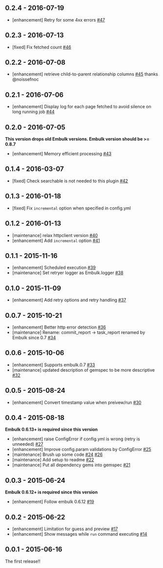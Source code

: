 ## 0.2.4 - 2016-07-19
* [enhancement] Retry for some 4xx errors [#47](https://github.com/treasure-data/embulk-input-sfdc/pull/47)

## 0.2.3 - 2016-07-13
* [fixed] Fix fetched count [#46](https://github.com/treasure-data/embulk-input-sfdc/pull/46)

## 0.2.2 - 2016-07-08
* [enhancement] retrieve child-to-parent relationship columns [#45](https://github.com/treasure-data/embulk-input-sfdc/pull/45) thanks @noissefnoc

## 0.2.1 - 2016-07-06
* [enhancement] Display log for each page fetched to avoid silence on long running job [#44](https://github.com/treasure-data/embulk-input-sfdc/pull/44)

## 0.2.0 - 2016-07-05
**This version drops old Embulk versions. Embulk version should be >= 0.8.7**

* [enhancement] Memory efficient processing [#43](https://github.com/treasure-data/embulk-input-sfdc/pull/43)

## 0.1.4 - 2016-03-07
* [fixed] Check searchable is not needed to this plugin [#42](https://github.com/treasure-data/embulk-input-sfdc/pull/42)

## 0.1.3 - 2016-01-18
* [fixed] Fix `incremental` option when specified in config.yml


## 0.1.2 - 2016-01-13
* [maintenance] relax httpclient version [#40](https://github.com/treasure-data/embulk-input-sfdc/pull/40)
* [enhancement] Add `incremental` option [#41](https://github.com/treasure-data/embulk-input-sfdc/pull/41)

## 0.1.1 - 2015-11-16

* [enhancement] Scheduled execution [#39](https://github.com/treasure-data/embulk-input-sfdc/pull/39)
* [maintenance] Set retryer logger as Embulk.logger [#38](https://github.com/treasure-data/embulk-input-sfdc/pull/38)

## 0.1.0 - 2015-11-09

* [enhancement] Add retry options and retry handling [#37](https://github.com/treasure-data/embulk-input-sfdc/pull/37)

## 0.0.7 - 2015-10-21

* [enhancement] Better http error detection [#36](https://github.com/treasure-data/embulk-input-sfdc/pull/36)
* [maintenance] Rename: commit_report -> task_report renamed by Embulk since 0.7 [#34](https://github.com/treasure-data/embulk-input-sfdc/pull/34)

## 0.0.6 - 2015-10-06

* [enhancement] Supports embulk.0.7 [#33](https://github.com/treasure-data/embulk-input-sfdc/pull/33)
* [maintenance] updated description of gemspec to be more descriptive [#32](https://github.com/treasure-data/embulk-input-sfdc/pull/32)

## 0.0.5 - 2015-08-24

* [enhancement] Convert timestamp value when preivew/run [#30](https://github.com/treasure-data/embulk-input-sfdc/pull/30)

## 0.0.4 - 2015-08-18

**Embulk 0.6.13+ is required since this version**

* [enhancement] raise ConfigError if config.yml is wrong (retry is unneeded) [#27](https://github.com/treasure-data/embulk-input-sfdc/pull/27)
* [enhancement] Improve config.param validations by ConfigError [#25](https://github.com/treasure-data/embulk-input-sfdc/pull/25)
* [maintenance] Brush up some code [#24](https://github.com/treasure-data/embulk-input-sfdc/pull/24) [#26](https://github.com/treasure-data/embulk-input-sfdc/pull/26)
* [maintenance] Add setup to readme [#22](https://github.com/treasure-data/embulk-input-sfdc/pull/22)
* [maintenance] Put all dependency gems into gemspec [#21](https://github.com/treasure-data/embulk-input-sfdc/pull/21)

## 0.0.3 - 2015-06-24

**Embulk 0.6.12+ is required since this version**

* [enhancement] Follow embulk 0.6.12 [#19](https://github.com/treasure-data/embulk-input-sfdc/pull/19)

## 0.0.2 - 2015-06-22
* [enhancement] Limitation for guess and preview [#17](https://github.com/treasure-data/embulk-input-sfdc/pull/17)
* [enhancement] Show messages while `run` command executing [#14](https://github.com/treasure-data/embulk-input-sfdc/pull/14)

## 0.0.1 - 2015-06-16

The first release!!
